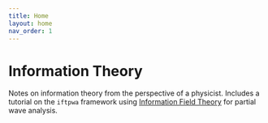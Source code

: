 ```yaml
---
title: Home
layout: home
nav_order: 1
---
```


# Information Theory

Notes on information theory from the perspective of a physicist. Includes a tutorial on the `iftpwa` framework using [Information Field Theory](docs/bayesian_inference/ift.html) for partial wave analysis. 
